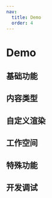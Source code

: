 ```yaml
---
nav:
  title: Demo
  order: 4
---
```


# Demo

## 基础功能

<code src="./demos/preview.tsx" background="var(--main-bg-color)" title="编辑器" iframe=540></code>

<code src="./demos/readonly.tsx" background="var(--main-bg-color)" title="只读模式" iframe=540></code>

<code src="./demos/empty.tsx" background="var(--main-bg-color)" title="空模式" iframe=540 ></code>

<code src="./demos/pure.tsx" background="var(--main-bg-color)" title="pure 模式" iframe=540></code>

## 内容类型

<code src="./demos/test-table.tsx" background="var(--main-bg-color)"  title="表格" iframe=540></code>

<code src="./demos/image.tsx" background="var(--main-bg-color)" title="图片" iframe=540></code>

<code src="./demos/chart-list.tsx" background="var(--main-bg-color)" title="图表列表" iframe=540></code>

<code src="./demos/max-chart.tsx" background="var(--main-bg-color)"  title="图表性能优化" iframe=540></code>

<code src="./demos/htmlrun.tsx"  background="var(--main-bg-color)" title="支持运行html" iframe=540 ></code>

<code src="./demos/fileMapView.tsx"  background="var(--main-bg-color)" title="文件预览" iframe=540 ></code>

## 自定义渲染

<code src="./demos/render.tsx" background="var(--main-bg-color)" title="自定义render" iframe=540></code>

<code src="./demos/min-render.tsx" background="var(--main-bg-color)" title="render 地址" iframe=540></code>

<code src="./demos/rerender.tsx" background="var(--main-bg-color)" title="动态render" iframe=540></code>

<code src="./demos/rerender-edit.tsx" background="var(--main-bg-color)" title="编辑模式-动态render" iframe=540></code>

## 工作空间

<code src="./demos/Workspace-demo.tsx" background="var(--main-bg-color)" title="工作空间" iframe=540></code>

## 特殊功能

<code src="./demos/FncTooltip.tsx" background="var(--main-bg-color)" title="引用展示" iframe=540></code>

<code src="./demos/min.tsx" background="var(--main-bg-color)" title="嵌入框模式" iframe=540></code>

<code src="./demos/minPreview.tsx" background="var(--main-bg-color)" title="自定义toolbar" iframe=540></code>

<code src="./demos/ppt.tsx" background="var(--main-bg-color)" title="ppt 模式" iframe=540 ></code>

<code src="./demos/markdownInputField.tsx"  background="var(--main-bg-color)" title="文本框输入" iframe=540 ></code>

<code src="./demos/ThoughtChainList.tsx"  background="var(--main-bg-color)" title="思维链" iframe=540 ></code>

## 开发调试

<code src="./demos/bug.tsx" background="var(--main-bg-color)" debug title="bug" iframe=540></code>

<code src="./demos/li-code.tsx" debug background="var(--main-bg-color)" title="li 嵌套 icode" iframe=540 ></code>

<code src="./demos/same-render.tsx" debug background="var(--main-bg-color)" title="相同渲染" iframe=540 ></code>
<code src="./demos/table_line.tsx" debug background="var(--main-bg-color)" title="table \n 换行" iframe=540 ></code>

<code src="./demos/ThoughtChainList-debug.tsx" debug background="var(--main-bg-color)" title="思维链" iframe=540 ></code>
